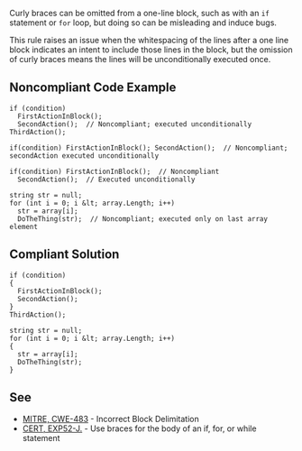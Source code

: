 
Curly braces can be omitted from a one-line block, such as with an `if` statement or `for` loop, but doing so can be misleading and induce bugs.

This rule raises an issue when the whitespacing of the lines after a one line block indicates an intent to include those lines in the block, but the omission of curly braces means the lines will be unconditionally executed once.

## Noncompliant Code Example


    if (condition)
      FirstActionInBlock();
      SecondAction();  // Noncompliant; executed unconditionally
    ThirdAction();
    
    if(condition) FirstActionInBlock(); SecondAction();  // Noncompliant; secondAction executed unconditionally
    
    if(condition) FirstActionInBlock();  // Noncompliant
      SecondAction();  // Executed unconditionally
    
    string str = null;
    for (int i = 0; i &lt; array.Length; i++)
      str = array[i];
      DoTheThing(str);  // Noncompliant; executed only on last array element


## Compliant Solution


    if (condition)
    {
      FirstActionInBlock();
      SecondAction();
    }
    ThirdAction();
    
    string str = null;
    for (int i = 0; i &lt; array.Length; i++)
    {
      str = array[i];
      DoTheThing(str);
    }


## See

- [MITRE, CWE-483](http://cwe.mitre.org/data/definitions/483.html) - Incorrect Block Delimitation
- [CERT, EXP52-J.](https://www.securecoding.cert.org/confluence/x/3wHEAw) - Use braces for the body of an if, for, or while statement<br>

